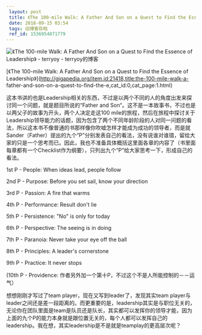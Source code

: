 ```yaml
---
 layout: post
 title: 《The 100-mile Walk: A Father And Son on a Quest to Find the Essence of Leadership》
 date: 2018-09-15 03:54
 tags: 旧博客存档
 ref_id: 1536954871779
---
```

   ![《The 100-mile Walk: A Father And Son on a Quest to Find the Essence of
Leadership》 - terryoy -
terryoy的博客](http://images.amazon.com/images/P/081440863X.01._SCLZZZZZZZ_.jpg)



[《The 100-mile Walk: A Father And Son on a Quest to Find the Essence of
Leadership》](http://gigapedia.org/item.id:21418,title:the-100-mile-walk-a-
father-and-son-on-a-quest-to-find-the-e,cat_id:0,cat_page:1.html)

这本书讲的也是Leadership相关的东西，不过是以两个不同的人的角度出发来探讨同一个问题，就是题目所说的“Father and
Son“。这不是一本故事书，不过也是以两父子的故事为开头，两个人决定走这100
mile的旅程，然后在旅程中探讨关于Leadership领导能力的话题，因为包含了两个不同年龄阶段的人对同一问题的看法，所以这本书不像普通的书那样像你吹嘘怎样才能成为成功的领导者，而是就Sander（Father）提出的九个“P”分别发表自己的看法，没有说谁对谁错，留给大家的只是一个思考而已。因此，我也不准备具体概括这里面各章的内容了（书里面每章都有一个Checklist作为纲要），只列出九个“P”给大家思考一下，形成自己的看法。

1st P - People: When ideas lead, people follow

2nd P - Purpose: Before you set sail, know your direction

3rd P - Passion: A fire that warms

4th P - Performance: Result don't lie

5th P - Persistence: "No" is only for today

6th P - Perspective: The seeing is in doing

7th P - Paranoia: Never take your eye off the ball

8th P - Principles: A leader's cornerstone

9th P - Practice: It never stops

(10th P - Providence: 作者另外加一个第十P，不过这个不是人所能控制的－－运气）



想想刚刚才写过了team player，现在又写到leader了，发现其实team
player与leader之间还是差一段距离的。而更重要的是，leadership其实是与职位无关的，无论你在团队里面是team是队员还是队长，其实都可以发挥你的领导才能，因为上面的九个P的能力本身就是跟位置无关的，每个人都可以发挥自己的leadership。我在想，其实leadership是不是就是teamplay的更高层次呢？



